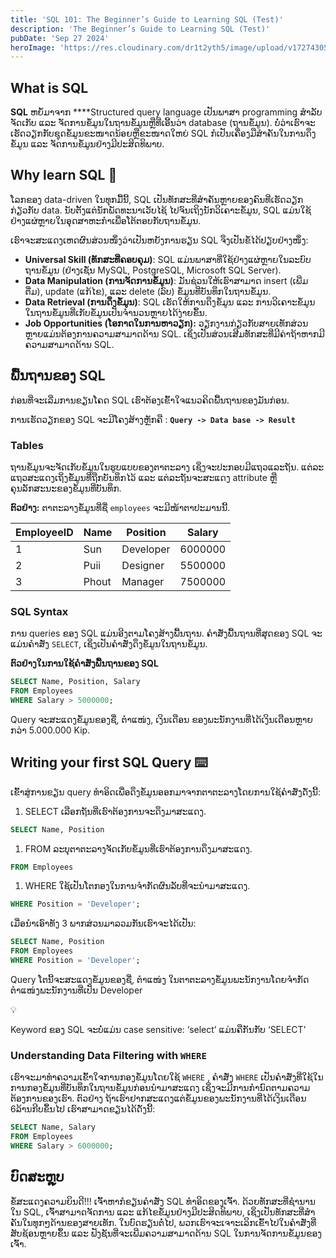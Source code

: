 ```yaml
---
title: 'SQL 101: The Beginner’s Guide to Learning SQL (Test)'
description: 'The Beginner’s Guide to Learning SQL (Test)'
pubDate: 'Sep 27 2024'
heroImage: 'https://res.cloudinary.com/dr1t2yth5/image/upload/v1727430591/q026e0skgqeyki0tcmey.png?fbclid=IwY2xjawFjqd1leHRuA2FlbQIxMAABHcd9SL2S_QLoYruh-szwLlpM25_xzYSXOJ4i1M9l5UWXfCnK94VXknBMzg_aem_0oZsyYFsvh0RXPtlWnnIoA'
---
```


## What is SQL

**SQL** ຫຍໍ້ມາຈາກ ****Structured query language ເປັນພາສາ programming ສຳລັບຈັດເກັບ ແລະ ຈັດການຂໍ້ມູນໃນຖານຂໍ້ມູນຫຼືທີ່ເອີ້ນວ່າ database (ຖານຂໍ້ມູນ). ບໍ່ວ່າເຮົາຈະເຮັດວຽກກັບຊຸດຂໍ້ມູນຂະໜາດນ້ອຍຫຼືຂະໜາດໃຫຍ່ SQL ກໍເປັນເຄື່ອງມືສຳຄັນໃນການດຶງຂໍ້ມູນ ແລະ ຈັດການຂໍ້ມູນຢ່າງມີປະສິດທິພາບ.

## Why learn SQL 🤔

ໂລກຂອງ data-driven ໃນທຸກມື້ນີ້, SQL ເປັນທັກສະທີ່ສຳຄັນຫຼາຍຂອງຄົນທີ່ເຮັດວຽກກ່ຽວກັບ data. ນັບຕັ້ງແຕ່ນັກພັດທະນາເວັບໄຊ້ ໄປຈົນເຖິງນັກວິເຄາະຂໍ້ມູນ, SQL ແມ່ນໃຊ້ຢ່າງແຜ່ຫຼາຍໃນອຸດສາຫະກຳເພື່ອໂຕ້ຕອບກັບຖານຂໍ້ມູນ.

ເຮົາຈະສະແດງເຫດຜົນສ່ວນໜຶ່ງວ່າເປັນຫຍັງການຮຽນ SQL ຈຶງເປັນຂໍ້ໄດ້ປຽບຢ່າງໜຶ່ງ:

- **Universal Skill (ທັກສະທີ່ຄອບຄຸມ)**: SQL ແມ່ນພາສາທີ່ໃຊ້ຢ່າງແຜ່ຫຼາຍໃນລະບົບຖານຂໍ້ມູນ (ຢ່າງເຊັ່ນ MySQL, PostgreSQL, Microsoft SQL Server).
- **Data Manipulation (ການຈັດການຂໍ້ມູນ)**: ມັນຊ່ວນໃຫ້ເຮົາສາມາດ insert (ເພີ່ມຕື່ມ), update (ແກ້ໄຂ), ແລະ delete (ລົບ) ຂໍ້ມູນທີ່ບັນທຶກໃນຖານຂໍ້ມູນ.
- **Data Retrieval (ການດຶງຂໍ້ມູນ)**: SQL ເຮັດໃຫ້ການດຶງຂໍ້ມູນ ແລະ ການວິເຄາະຂໍ້ມູນໃນຖານຂໍ້ມູນທີ່ເກັບຂໍ້ມູນເປັນຈຳນວນຫຼາຍໄດ້ງ່າຍຂຶ້ນ.
- **Job Opportunities (ໂອກາດໃນການຫາວຽກ):** ວຽກງານກ່ຽວກັບສາຍເທັກສ່ວນຫຼາຍແມ່ນຕ້ອງການຄວາມສາມາດດ້ານ SQL. ເຊິ່ງເປັນສ່ວນເສີມທັກສະທີ່ມີຄ່າຖ້າຫາກມີຄວາມສາມາດດ້ານ SQL.

## ພື້ນຖານຂອງ SQL

ກ່ອນທີ່ຈະເລີ່ມການຂຽນໂຄດ SQL ເຮົາຕ້ອງເຂົ້າໃຈແນວຄິດພື້ນຖານຂອງມັນກ່ອນ.

ການເຮັດວຽກຂອງ SQL ຈະມີໂຄງສ້າງຫຼັກຄື : **`Query -> Data base -> Result`**

### Tables

ຖານຂໍ້ມູນຈະຈັດເກັບຂໍ້ມູນໃນຮູບແບບຂອງຕາຕະລາງ ເຊິ່ງຈະປະກອບມີແຖວແລະຖັນ. ແຕ່ລະແຖວສະແດງເຖິ່ງຂໍ້ມູນທີ່ຖືກບັນທຶກໄວ້ ແລະ ແຕ່ລະຖັນຈະສະແດງ attribute ຫຼື ຄຸນລັກສະນະຂອງຂໍ້ມູນທີ່ບັນທຶກ.

**ຕົວຢ່າງ:** ຕາຕະລາງຂໍ້ມູນທີ່ຊື່ `employees` ຈະມີໜ້າຕາປະມານນີ້.

| EmployeeID | Name | Position | Salary |
| --- | --- | --- | --- |
| 1 | Sun | Developer | 6000000 |
| 2 | Puii | Designer | 5500000 |
| 3 | Phout | Manager | 7500000 |

### SQL Syntax

ການ queries ຂອງ SQL ແມ່ນອີງຕາມໂຄງສ້າງພື້ນຖານ. ຄຳສັ່ງພື້ນຖານທີ່ສຸດຂອງ SQL ຈະແມ່ນຄຳສັ່ງ `SELECT`, ເຊິ່ງເປັນຄຳສັ່ງດຶງຂໍ້ມູນໃນຖານຂໍ້ມູນ.

**ຕົວຢ່າງໃນການໃຊ້ຄຳສັ່ງພື້ນຖານຂອງ SQL**

```sql
SELECT Name, Position, Salary
FROM Employees
WHERE Salary > 5000000;
```

Query ຈະສະແດງຂໍ້ມູນຂອງຊື່, ຕຳແໜ່ງ, ເງິນເດືອນ ຂອງພະນັກງານທີ່ໄດ້ເງິນເດືອນຫຼາຍກວ່າ 5.000.000 Kip.

## Writing your first SQL Query ⌨️

ເຂົ້າສູ່ການຂຽນ query ທຳອິດເພື່ອດຶງຂໍ້ມູນອອກມາຈາກຕາຕະລາງໂດຍການໃຊ້ຄຳສັ່ງດັ່ງນີ້:

1. SELECT ເລືອກຖັນທີ່ເຮົາຕ້ອງການຈະດຶງມາສະແດງ.

```sql
SELECT Name, Position
```

1. FROM ລະບຸຕາຕະລາງຈັດເກັບຂໍ້ມູນທີ່ເຮົາຕ້ອງການດຶງມາສະແດງ.

```sql
FROM Employees
```

1. WHERE ໃຊ້ເປັນໂຕກອງໃນການຈຳກັດຜົນລັບທີ່ຈະນຳມາສະແດງ.

```sql
WHERE Position = 'Developer';
```

ເມື່ອນຳເອົາທັງ 3 ພາກສ່ວນມາລວມກັນເຮົາຈະໄດ້ເປັນ:

```sql
SELECT Name, Position
FROM Employees
WHERE Position = 'Developer';
```

Query ໂຕນີ້ຈະສະແດງຂໍ້ມູນຂອງຊື່, ຕຳແໜ່ງ ໃນຕາຕະລາງຂໍ້ມູນພະນັກງານໂດຍຈຳກັດຕຳແໜ່ງພະນັກງານທີ່ເປັນ Developer

<aside>
💡

Keyword ຂອງ SQL ຈະບໍ່ແມ່ນ case sensitive: ‘select’ ແມ່ນຄືກັນກັບ ‘SELECT’ 

</aside>

### Understanding Data Filtering with `WHERE`

ເຮົາຈະມາທຳຄວາມເຂົ້າໃຈການກອງຂໍ້ມູນໂດຍໃຊ້ `WHERE` , ຄຳສັ່ງ `WHERE` ເປັນຄຳສັ່ງທີ່ໃຊ້ໃນການກອງຂໍ້ມູນທີ່ບັນທຶກໃນຖານຂໍ້ມູນກ່ອນນຳມາສະແດງ ເຊິ່ງຈະມີການກຳນົດຕາມຄວາມຕ້ອງການຂອງເຮົາ. ຕົວຢ່າງ ຖ້າເຮົາຢາກສະແດງແຕ່ຂໍ້ມູນຂອງພະນັກງານທີ່ໄດ້ເງິນເດືອນ 6ລ້ານກີບຂຶ້ນໄປ ເຮົາສາມາດຂຽນໄດ້ດັ່ງນີ້:

```sql
SELECT Name, Salary
FROM Employees
WHERE Salary > 6000000;
```

## ບົດສະຫຼຸບ

ຂໍ້ສະແດງຄວາມຍິນດີ!!! ເຈົ້າຫາກໍຂຽນຄຳສັ່ງ SQL ທໍາອິດຂອງເຈົ້າ. ດ້ວຍທັກສະທີ່ຊໍານານໃນ SQL, ເຈົ້າສາມາດຈັດການ ແລະ ແກ້ໄຂຂໍ້ມູນຢ່າງມີປະສິດທິພາບ, ເຊິ່ງເປັນທັກສະທີ່ສໍາຄັນໃນທຸກໆດ້ານຂອງສາຍເທັກ. ໃນບົດຮຽນຕໍ່ໄປ, ພວກເຮົາຈະເຈາະເລິກເຂົ້າໄປໃນຄຳສັ່ງທີ່ສັບຊ້ອນຫຼາຍຂຶ້ນ ແລະ ຟັງຊັນທີ່ຈະເພີ່ມຄວາມສາມາດດ້ານ SQL ໃນການຈັດການຂໍ້ມູນຂອງເຈົ້າ.